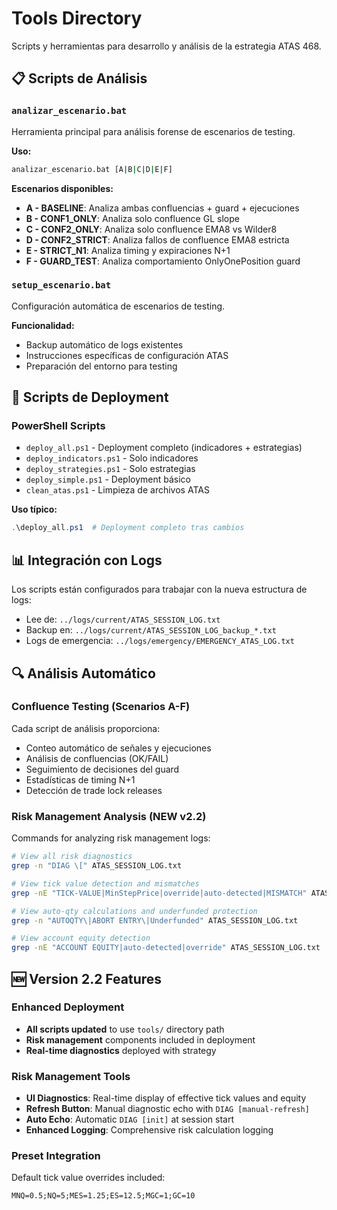 # Tools Directory

Scripts y herramientas para desarrollo y análisis de la estrategia ATAS 468.

## 📋 Scripts de Análisis

### `analizar_escenario.bat`
Herramienta principal para análisis forense de escenarios de testing.

**Uso:**
```bash
analizar_escenario.bat [A|B|C|D|E|F]
```

**Escenarios disponibles:**
- **A - BASELINE**: Analiza ambas confluencias + guard + ejecuciones
- **B - CONF1_ONLY**: Analiza solo confluence GL slope
- **C - CONF2_ONLY**: Analiza solo confluence EMA8 vs Wilder8
- **D - CONF2_STRICT**: Analiza fallos de confluence EMA8 estricta
- **E - STRICT_N1**: Analiza timing y expiraciones N+1
- **F - GUARD_TEST**: Analiza comportamiento OnlyOnePosition guard

### `setup_escenario.bat`
Configuración automática de escenarios de testing.

**Funcionalidad:**
- Backup automático de logs existentes
- Instrucciones específicas de configuración ATAS
- Preparación del entorno para testing

## 🚀 Scripts de Deployment

### PowerShell Scripts
- `deploy_all.ps1` - Deployment completo (indicadores + estrategias)
- `deploy_indicators.ps1` - Solo indicadores
- `deploy_strategies.ps1` - Solo estrategias
- `deploy_simple.ps1` - Deployment básico
- `clean_atas.ps1` - Limpieza de archivos ATAS

**Uso típico:**
```powershell
.\deploy_all.ps1  # Deployment completo tras cambios
```

## 📊 Integración con Logs

Los scripts están configurados para trabajar con la nueva estructura de logs:
- Lee de: `../logs/current/ATAS_SESSION_LOG.txt`
- Backup en: `../logs/current/ATAS_SESSION_LOG_backup_*.txt`
- Logs de emergencia: `../logs/emergency/EMERGENCY_ATAS_LOG.txt`

## 🔍 Análisis Automático

### Confluence Testing (Scenarios A-F)
Cada script de análisis proporciona:
- Conteo automático de señales y ejecuciones
- Análisis de confluencias (OK/FAIL)
- Seguimiento de decisiones del guard
- Estadísticas de timing N+1
- Detección de trade lock releases

### Risk Management Analysis (NEW v2.2)
Commands for analyzing risk management logs:
```bash
# View all risk diagnostics
grep -n "DIAG \[" ATAS_SESSION_LOG.txt

# View tick value detection and mismatches
grep -nE "TICK-VALUE|MinStepPrice|override|auto-detected|MISMATCH" ATAS_SESSION_LOG.txt

# View auto-qty calculations and underfunded protection
grep -n "AUTOQTY\|ABORT ENTRY\|Underfunded" ATAS_SESSION_LOG.txt

# View account equity detection
grep -nE "ACCOUNT EQUITY|auto-detected|override" ATAS_SESSION_LOG.txt
```

## 🆕 Version 2.2 Features

### Enhanced Deployment
- **All scripts updated** to use `tools/` directory path
- **Risk management** components included in deployment
- **Real-time diagnostics** deployed with strategy

### Risk Management Tools
- **UI Diagnostics**: Real-time display of effective tick values and equity
- **Refresh Button**: Manual diagnostic echo with `DIAG [manual-refresh]`
- **Auto Echo**: Automatic `DIAG [init]` at session start
- **Enhanced Logging**: Comprehensive risk calculation logging

### Preset Integration
Default tick value overrides included:
```
MNQ=0.5;NQ=5;MES=1.25;ES=12.5;MGC=1;GC=10
```
